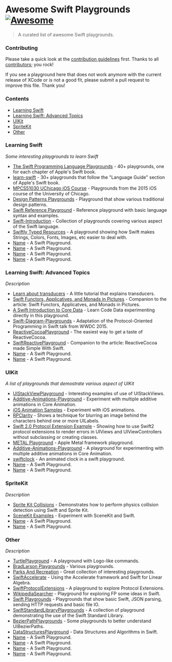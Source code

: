 # Awesome Swift Playgrounds [![Awesome](https://cdn.rawgit.com/sindresorhus/awesome/d7305f38d29fed78fa85652e3a63e154dd8e8829/media/badge.svg)](https://github.com/sindresorhus/awesome)
> A curated list of awesome Swift playgrounds.
    
### Contributing

Please take a quick look at the [contribution guidelines](https://github.com/uraimo/awesome-swift-playgrounds/blob/master/CONTRIBUTING.md) first. Thanks to all [contributors](https://github.com/uraimo/awesome-swift-playgrounds/graphs/contributors); you rock!

If you see a playground here that does not work anymore with the current release of XCode or is not a good fit, please submit a pull request to improve this file. Thank you!

### Contents

- [Learning Swift](#learning)
- [Learning Swift: Advanced Topics](#advanced)
- [UIKit](#uikit)
- [SpriteKit](#sprite)
- [Other](#other)

### Learning Swift
*Some interesting playgrounds to learn Swift*

* [The Swift Programming Language Playgrounds](https://github.com/danielpi/Swift-Playgrounds) - 40+ playgrounds, one for each chapter of Apple's Swift book.
* [learn-swift](https://github.com/nettlep/learn-swift) - 30+ playgrounds that follow the "Language Guide" section of Apple's Swift book.
* [MPCS51030 UChicago iOS Course](https://github.com/uchicago-mobi/MPCS51032-2015-Spring-Playgrounds) - Playgrounds from the 2015 iOS course of the University of Chicago.
* [Design Patterns Playgrounds](https://github.com/ihrd/Design-Patterns-Playground) - Playground that show various traditional design patterns.
* [Swift Reference Playground](https://github.com/sivragav/swift-reference-pg) - Reference playground with basic language syntax and examples.
* [Swift-Introduction](https://github.com/cnoon/Swift-Introduction) - Collection of playgrounds covering various aspect of the Swift language.
* [Swiftly Typed Resources](https://github.com/jstart/Swiftly-Typed-Resources) - A playground showing how Swift makes Strings, Colors, Fonts, Images, etc easier to deal with.
* [Name](https://) - A Swift Playground.
* [Name](https://) - A Swift Playground.
* [Name](https://) - A Swift Playground.
* [Name](https://) - A Swift Playground.

### Learning Swift: Advanced Topics
*Description*

* [Learn about transducers](https://github.com/mbrandonw/learn-transducers-playground) - A little tutorial that explains transducers.
* [Swift Functors, Applicatives, and Monads in Pictures](https://github.com/mokacoding/Swift-Functors-Applicative-Monads-In-Pictures-Playground) - Companion to the article: Swift Functors, Applicatves, and Monads in Pictures.
* [A Swift Introduction to Core Data](https://github.com/andyshep/CoreDataPlayground) - Learn Code Data experimenting directly in this playground.
* [Swift-Diagram-Playgrounds](https://github.com/alskipp/Swift-Diagram-Playgrounds) - Adaptation of the Protocol-Oriented Programming in Swift talk from WWDC 2015.
* [ReactiveCocoaPlayground](https://github.com/nikita-leonov/ReactiveCocoaPlayground) - The easiest way to get a taste of ReactiveCocoa.
* [SwiftReactivePlayground](https://github.com/ColinEberhardt/SwiftReactivePlayground) - Companion to the article: ReactiveCocoa made Simple With Swift.
* [Name](https://) - A Swift Playground.
* [Name](https://) - A Swift Playground.
 
### UIKit
*A list of playgrounds that demostrate various aspect of UIKit*

* [UIStackViewPlayground](https://github.com/dasdom/UIStackViewPlayground) - Interesting examples of use of UIStackViews.                                                    
* [Additive-Animations-Playground](https://github.com/d-ronnqvist/Additive-Animations-Playground) - Experiment with multiple additive animations in Core Animation.
* [iOS Animation Samples](https://github.com/JakeLin/iOSAnimationSample) - Experiment with iOS animations.
* [RPClarity](https://github.com/RobotsAndPencils/RPClarity) - Shows a technique for blurring an image behind the characters behind one or more UILabels.
* [Swift 2.0 Protocol Extension Example](https://github.com/jhurray/Swift2-Protocol-Extension-Example) - Showing how to use Swift2 protocol extensions to render errors in UIViews and UIViewControllers without subclassing or creating classes.
* [METAL Playground](https://github.com/haawa799/METAL_Playground) - Apple Metal framework playground.
* [Additive-Animations-Playground](https://github.com/d-ronnqvist/Additive-Animations-Playground) - A playground for experimenting with multiple additive animations in Core Animation.
* [swiftclock](https://github.com/nickoneill/swiftclock) - An animated clock in a swift playground.
* [Name](https://) - A Swift Playground.
* [Name](https://) - A Swift Playground.


### SpriteKit
*Description*

* [Sprite Kit Collisions](https://github.com/jaredmpayne/Sprite-Kit-Collisions-Playground) - Demonstrates how to perform physics collision detection using Swift and Sprite Kit.
* [SceneKit Examples](https://github.com/UCh/swift-scene-kit-playgrounds) - Experiment with SceneKit and Swift.
* [Name](https://) - A Swift Playground.
* [Name](https://) - A Swift Playground.


### Other
*Description*

* [TurtlePlayground](https://github.com/dimsumthinking/TurtlePlayground) - A playground with Logo-like commands.
* [BradLarson Playgrounds](https://github.com/BradLarson/PersonalSwiftPlaygrounds) - Various playgrounds.
* [Parks And Recreation](https://github.com/zwaldowski/ParksAndRecreation) - Great collection of interesting playgrounds.
* [SwiftAccelerate](https://github.com/haginile/SwiftAccelerate) - Using the Accelerate framework and Swift for Linear Algebra.
* [SwiftProtocolExtensions](https://github.com/davidahouse/SwiftProtocolExtensions) - A playground to explore Protocol Extensions.
* [WikipediaSearcher](https://github.com/rnapier/WikipediaSearcher) - Playground for exploring FP some ideas in Swift.
* [Swift Playgrounds](https://github.com/dmikusa/swift_playgrounds) - Playgrounds that show basic Swift, JSON parsing, sending HTTP requests and basic file IO.
* [SwiftStandardLibraryPlaygrounds](https://github.com/iosdevzone/SwiftStandardLibraryPlaygrounds) - A collection of playground demonstrating the use of the Swift Standard Library.
* [BezierPathPlaygrounds](https://github.com/DigitalLeaves/BezierPathPlaygrounds) - Some playgrounds to better understand UIBezierPaths.
* [DataStructuresPlayground](https://github.com/oliverfoggin/DataStructuresPlayground) - Data Structures and Algorithms in Swift.
* [Name](https://) - A Swift Playground.
* [Name](https://) - A Swift Playground.
* [Name](https://) - A Swift Playground.
* [Name](https://) - A Swift Playground.
